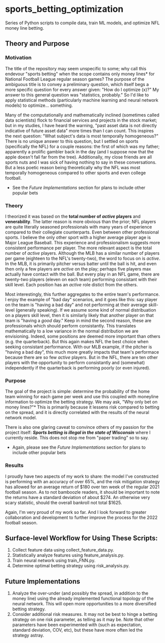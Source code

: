 # sports_betting_optimization
Series of Python scripts to compile data, train ML models, and optimize NFL money line betting.

## Theory and Purpose

### Motivation
The title of the repository may seem unspecific to some; why call this endevour "sports betting" when the scope contains only money lines* for National Football League regular season games? The purpose of the ambiguous title is to convey a preliminary question, which itself begs a more specific question for every answer given: "How do I optimize (x)?" My answer to this general question was "statistics, probably." So I'd like to apply statistical methods (particularly machine learning and neural network models) to optimize... something.

Many of the computationally and mathematically inclined (sometimes called data scientists) flock to financial services and projects in the stock market; but in my studies, I have heard the warning, "past asset data is not directly indicative of future asset data" more times than I can count. This inspires the next question: "What subject's data is most temporally homogeneous?" There is no unique answer to this question, but I settled on sports (specifically the NFL) for a couple reasons: the first of which was my father; apparently a prolific gambler back in the day (and I suppose now that the apple doesn't fall far from the tree). Additionally, my close friends are all sports nuts and I was sick of having nothing to say in these conversations. But a less poetic reason being theoretically why the NFL was most temporally homogeneous compared to other sports and even college football.

* See the _Future Implementations_ section for plans to include other popular bets

### Theory
I theorized it was based on the **total number of _active_ players** and **venerability**. The latter reason is more obvious than the prior; NFL players are quite literally seasoned professionals with many years of experience compared to their collegiate counterparts. Even between other professional sports. I believe the only other sport with a higher average player age is Major League Baseball. This experience and professionalism suggests more consistent performance per player. The more relevant aspect is the total number of _active_ players. Although the MLB has a similar number of players per game (eighteen to the NFL's twenty-two), the word to focus on is _active_. In the MLB, it is primarily pitcher versus batter until the ball is hit, and even then only a few players are _active_ on the play; perhaps five players max actually have contact with the ball. But every play in an NFL game, there are twenty-two players (eleven on each team) performing consistant with their skill level. Each position has an _active_ role distict from the others.

Most interestingly, this further aggregates to the entire team's performance. I enjoy the example of "bad day" scenarios, and it goes like this: say player on the team is "having a bad day" and not performing at their average skill-level (generally speaking). If we assume some kind of normal distribuation on a players skill level, then it is similarly likely that another player on that team is "having a _good_ day." Keep in mind the second reason, these are professionals which should perform consistantly. This translates mathematically to a low variance in the normal distribution we are envisioning. Indeed, some positions are deemed more important than others (e.g. the quarterback). But this again makes NFL the best choice when seeking consistant performance. With our MLB example, if the pitcher is "having a bad day", this much more greatly impacts that team's performace because there are so few _active_ players. But in the NFL, there are ten other players with the opportunity to perform consistantly and (somewhat) independently if the quarterback is performing poorly (or even injured).

### Purpose
The goal of the project is simple: determine the probability of the home team winning for each game per week and use this coupled with moneyline information to optimize the betting strategy. We may ask, "Why only bet on money lines?"* This is primarily because it lessens risk compared to betting on the spread, and it is directly correlated with the results of the neural network model.

There is also one glaring caveat to convince others of my passion for the project itself: **_Sports betting is illegal in the state of Wisconsin_** where I currently reside. This does not stop me from "paper trading" so to say.

* Again, please see the _Future Implementations_ section for plans to include other popular bets

### Results
I proudly have two aspects of my work to share: the model I've constructed is performing with an accuracy of over 65%, and the risk mitigation strategy has allowed for an average return of $180 over ten week of the regular 2021 football season. As to not bamboozle readers, it should be important to note the returns have a standard deviation of about $274. An otherwise very scary statistic, should the overall bankroll not total $1625.

Again, I'm very proud of my work so far. And I look forward to greater collaboration and development to further improve the process for the 2022 football season.

## Surface-level Workflow for Using These Scripts:
1. Collect feature data using collect_feature_data.py.
2. Statistically analyze features using feature_analysis.py.
3. Train neural network using train_FNN.py.
4. Determine optimal betting strategy using risk_analysis.py.

## Future Implementations
1. Analyze the over-under (and possibly the spread, in addition to the money line) using the already implemented functional topology of the neural network. This will open more opportunities to a more diversified betting strategy.
2. Consider additional risk measures. It may not be best to hinge a betting strategy on one risk parameter, as telling as it may be. Note that other parameters have been experimented with (such as expectation, standard deviation, COV, etc), but these have more often led the strategy astray.
